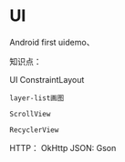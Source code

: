 # UI

Android first uidemo、

知识点：

UI
	ConstraintLayout
	
	layer-list画图
	
	ScrollView
	
	RecyclerView
	
HTTP：
	OkHttp
JSON:
	Gson

